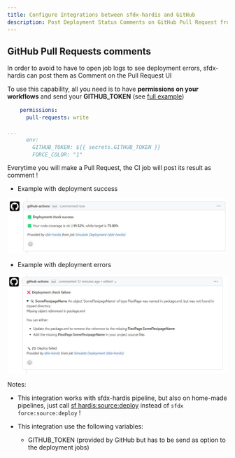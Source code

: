 ```yaml
---
title: Configure Integrations between sfdx-hardis and GitHub
description: Post Deployment Status Comments on GitHub Pull Request from CI jobs
---
```

<!-- markdownlint-disable MD013 -->

## GitHub Pull Requests comments

In order to avoid to have to open job logs to see deployment errors, sfdx-hardis can post them as Comment on the Pull Request UI

To use this capability, all you need is to have **permissions on your workflows** and send your **GITHUB_TOKEN** (see [full example](https://github.com/hardisgroupcom/sfdx-hardis/blob/main/defaults/ci/.github/workflows/process-deploy.yml))

```yaml
    permissions:
      pull-requests: write

...
      env:
        GITHUB_TOKEN: ${{ secrets.GITHUB_TOKEN }}
        FORCE_COLOR: "1"
```

Everytime you will make a Pull Request, the CI job will post its result as comment !

- Example with deployment success

![](assets/images/screenshot-gha-success.jpg)

- Example with deployment errors

![](assets/images/screenshot-gha-error.jpg)

Notes:

- This integration works with sfdx-hardis pipeline, but also on home-made pipelines, just call [sf hardis:source:deploy](https://sfdx-hardis.cloudity.com/hardis/source/deploy/) instead of `sfdx force:source:deploy` !

- This integration use the following variables:

  - GITHUB_TOKEN (provided by GitHub but has to be send as option to the deployment jobs)
